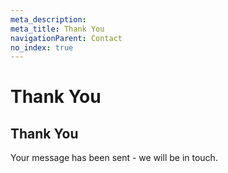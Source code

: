 ```yaml
---
meta_description:
meta_title: Thank You
navigationParent: Contact
no_index: true
---
```


# Thank You

## Thank You

Your message has been sent - we will be in touch.
